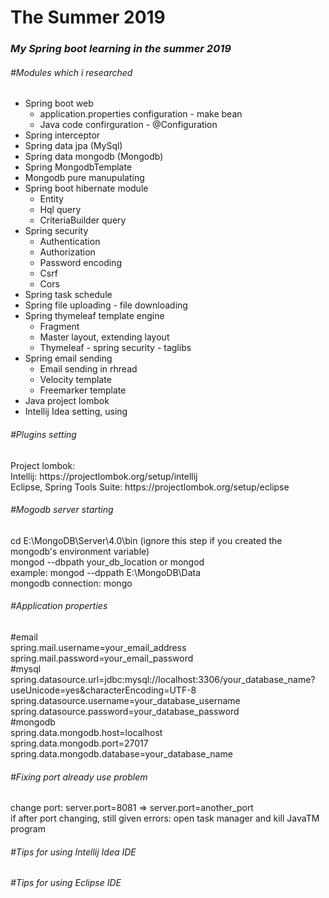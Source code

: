 # The Summer 2019
<h3><i>My Spring boot learning in the summer 2019</i></h3>
<h6>#Modules which i researched</h6>
<ul>
    <li>Spring boot web
        <ul>
            <li>application.properties configuration - make bean</li>
            <li>Java code confirguration - @Configuration</li>
        </ul>
    </li>
    <li>Spring interceptor</li>
    <li>Spring data jpa (MySql)</li>
    <li>Spring data mongodb (Mongodb)</li>
        <li>Spring MongodbTemplate</li>
        <li>Mongodb pure manupulating</li>
    <li>Spring boot hibernate module
        <ul>
            <li>Entity</li>
            <li>Hql query</li>
            <li>CriteriaBuilder query</li>
        </ul>
    </li>
    <li>Spring security
        <ul>
            <li>Authentication</li>
            <li>Authorization</li>
            <li>Password encoding</li>
            <li>Csrf</li>
            <li>Cors</li>
        </ul>
    </li>
    <li>Spring task schedule</li>
    <li>Spring file uploading - file downloading</li>
    <li>Spring thymeleaf template engine
        <ul>
            <li>Fragment</li>
            <li>Master layout, extending layout</li>
            <li>Thymeleaf - spring security - taglibs</li>
        </ul>
    </li>
    <li>Spring email sending
        <ul>
            <li>Email sending in rhread</li>
            <li>Velocity template</li>
            <li>Freemarker template</li>
        </ul>
    </li>
    <li>Java project lombok</li>
    <li>Intellij Idea setting, using</li>
</ul>

<h6>#Plugins setting</h6>
<p>
Project lombok:<br>
Intellij: https://projectlombok.org/setup/intellij<br>
Eclipse, Spring Tools Suite: https://projectlombok.org/setup/eclipse 
</p>

<h6>#Mogodb server starting</h6>
<p>
cd E:\MongoDB\Server\4.0\bin (ignore this step if you created the mongodb's environment variable)<br>
mongod --dbpath your_db_location or mongod<br>
example: mongod --dppath E:\MongoDB\Data<br>
mongodb connection: mongo
</p>

<h6>#Application properties</h6>
<p>
#email<br>
spring.mail.username=your_email_address<br>
spring.mail.password=your_email_password
<br>#mysql<br>
spring.datasource.url=jdbc:mysql://localhost:3306/your_database_name?useUnicode=yes&characterEncoding=UTF-8
spring.datasource.username=your_database_username
spring.datasource.password=your_database_password
<br>#mongodb<br>
spring.data.mongodb.host=localhost<br>
spring.data.mongodb.port=27017<br>
spring.data.mongodb.database=your_database_name<br>
</p>

<h6>#Fixing port already use problem</h6>
<p>
change port: server.port=8081 => server.port=another_port<br>
if after port changing, still given errors: open task manager and kill JavaTM program
</p>

<h6>#Tips for using Intellij Idea IDE</h6>
<h6>#Tips for using Eclipse IDE</h6>
